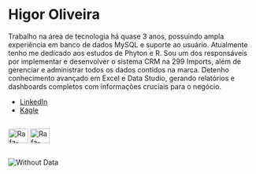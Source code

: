 # Higor Oliveira

Trabalho na área de tecnologia há quase 3 anos, possuindo ampla experiência em banco de dados MySQL e suporte ao usuário. Atualmente tenho me dedicado aos estudos de Phyton e R. Sou um dos responsáveis por implementar e desenvolver o sistema CRM na 299 Imports, além de gerenciar e administrar todos os dados contidos na marca. Detenho conhecimento avançado em Excel e Data Studio, gerando relatórios e dashboards completos com informações cruciais para o negócio.

- <a href="https://www.linkedin.com/in/higor-de-oliveira/" rel="nofollow">LinkedIn</a>
- <a href="https://www.kaggle.com/hgosouza" rel="nofollow">Kagle</a>

##
<img align="center" alt="Rafa-HTML" height="30" width="40" src="https://cdn.jsdelivr.net/gh/devicons/devicon/icons/flutter/flutter-original.svg" style="max-width: 100%;">
<img align="center" alt="Rafa-HTML" height="30" width="40" src="https://cdn.jsdelivr.net/gh/devicons/devicon/icons/mysql/mysql-original-wordmark.svg" style="max-width: 100%;">

##

![Without Data](https://user-images.githubusercontent.com/102627812/183553176-44d9d39e-0eae-49ef-a864-b006c96be9a5.jpeg)
